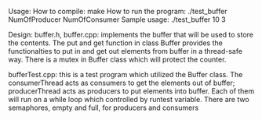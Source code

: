 Usage:
How to compile: make
How to run the program: ./test_buffer NumOfProducer NumOfConsumer
Sample usage: ./test_buffer 10 3 

Design:
buffer.h, buffer.cpp: implements the buffer that will be used to store the contents. The put and get function in class Buffer provides the functionalties to put in and get out elements from buffer in a thread-safe way. There is a mutex in Buffer class which will protect the counter.

bufferTest.cpp: this is a test program which utilized the Buffer class. The consumerThread acts as consumers to get the elements out of buffer; producerThread acts as producers to put elements into buffer. Each of them will run on a while loop which controlled by runtest variable. There are two semaphores, empty and full, for producers and consumers